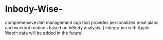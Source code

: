 # Inbody-Wise-
comprehensive diet management app that provides personalized meal plans and workout routines based on InBody analysis. ( Integration with  Apple Watch data will be added in the future) 
